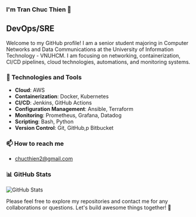 ### I'm Tran Chuc Thien 👋

## DevOps/SRE

Welcome to my GitHub profile! I am a senior student majoring in Computer Networks and Data Communications at the University of
Information Technology - VNUHCM. I am focusing on networking, containerization, CI/CD pipelines, cloud
technologies, automations, and monitoring systems.

### 🔧 Technologies and Tools

- **Cloud**: AWS
- **Containerization**: Docker, Kubernetes
- **CI/CD**: Jenkins, GitHub Actions
- **Configuration Management**: Ansible, Terraform
- **Monitoring**: Prometheus, Grafana, Datadog
- **Scripting**: Bash, Python
- **Version Control**: Git, GitHub,p Bitbucket

### 📫 How to reach me

- chucthien2@gmail.com


### 📊 GitHub Stats

![GitHub Stats](https://github-readme-stats.vercel.app/api?username=mhmdio&show_icons=true&theme=radical)

Please feel free to explore my repositories and contact me for any collaborations or questions. Let's build awesome things together! 🚀
